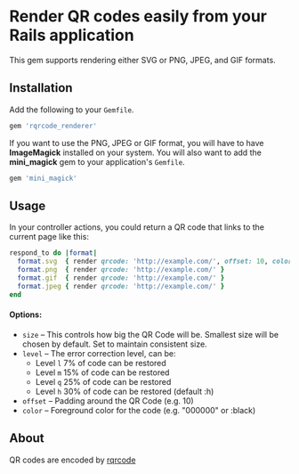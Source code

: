 # Render QR codes easily from your Rails application

This gem supports rendering either SVG or PNG, JPEG, and GIF formats.


## Installation

Add the following to your `Gemfile`.

```ruby
gem 'rqrcode_renderer'
```

If you want to use the PNG, JPEG or GIF format, you will have to have **ImageMagick** installed on your system.
You will also want to add the **mini_magick** gem to your application's `Gemfile`.

```ruby
gem 'mini_magick'
```

## Usage

In your controller actions, you could return a QR code that links to the current page like this:

```ruby
respond_to do |format|
  format.svg  { render qrcode: 'http://example.com/', offset: 10, color: 'FF0000' }
  format.png  { render qrcode: 'http://example.com/' }
  format.gif  { render qrcode: 'http://example.com/' }
  format.jpeg { render qrcode: 'http://example.com/' }
end
```

#### Options:

* `size`   – This controls how big the QR Code will be. Smallest size will be chosen by default. Set to maintain consistent size.
* `level`  – The error correction level, can be:
  * Level `l` 7%  of code can be restored
  * Level `m` 15% of code can be restored
  * Level `q` 25% of code can be restored
  * Level `h` 30% of code can be restored (default :h)
* `offset` – Padding around the QR Code (e.g. 10)
* `color`  – Foreground color for the code (e.g. "000000" or :black)

## About

QR codes are encoded by [rqrcode](https://github.com/whomwah/rqrcode)
